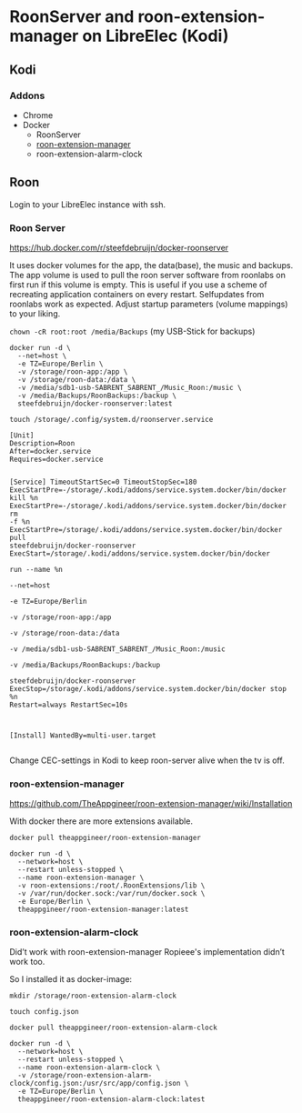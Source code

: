 # RoonServer and roon-extension-manager on LibreElec (Kodi)
<h2>Kodi</h2>
<h3>Addons</h3>
<ul>
<li>Chrome</li>
<li>Docker
<ul>
<li>RoonServer</li>
<li><a href="https://for-music-lovers.de/chiefmaster/index.php?option=com_weblinks&amp;view=weblink&amp;id=56&amp;catid=33&amp;Itemid=101">roon-extension-manager</a></li>
<li>roon-extension-alarm-clock</li>
</ul>
</li>
</ul>
<h2>Roon</h2>
<p>Login to your LibreElec instance with ssh.</p>
<h3>Roon Server</h3>
<p><a href="https://hub.docker.com/r/steefdebruijn/docker-roonserver">https://hub.docker.com/r/steefdebruijn/docker-roonserver</a></p>
<p>It uses docker volumes for the app, the data(base), the music and backups. The app volume is used to pull the roon server software from roonlabs on first run if this volume is empty. This is useful if you use a scheme of recreating application containers on every restart. Selfupdates from roonlabs work as expected. Adjust startup parameters (volume mappings) to your liking.</p>
<p><code>chown -cR root:root /media/Backups</code> (my USB-Stick for backups)</p>
<pre><code>docker run -d \
  --net=host \
  -e TZ=Europe/Berlin \
  -v /storage/roon-app:/app \
  -v /storage/roon-data:/data \
  -v /media/sdb1-usb-SABRENT_SABRENT_/Music_Roon:/music \
  -v /media/Backups/RoonBackups:/backup \
  steefdebruijn/docker-roonserver:latest
</code></pre>
<p><code>touch /storage/.config/system.d/roonserver.service</code></p>
<pre><code>[Unit]
Description=Roon
After=docker.service
Requires=docker.service

[Service]
TimeoutStartSec=0
TimeoutStopSec=180
ExecStartPre=-/storage/.kodi/addons/service.system.docker/bin/docker kill %n
ExecStartPre=-/storage/.kodi/addons/service.system.docker/bin/docker rm -f %n
ExecStartPre=/storage/.kodi/addons/service.system.docker/bin/docker pull steefdebruijn/docker-roonserver
ExecStart=/storage/.kodi/addons/service.system.docker/bin/docker \
  run --name %n \
  --net=host \
  -e TZ=Europe/Berlin \
  -v /storage/roon-app:/app \
  -v /storage/roon-data:/data \
  -v /media/sdb1-usb-SABRENT_SABRENT_/Music_Roon:/music \
  -v /media/Backups/RoonBackups:/backup \
  steefdebruijn/docker-roonserver
ExecStop=/storage/.kodi/addons/service.system.docker/bin/docker stop %n
Restart=always
RestartSec=10s

[Install]
WantedBy=multi-user.target
</code></pre>
<p>Change CEC-settings in Kodi to keep roon-server alive when the tv is off.</p>
<h3>roon-extension-manager</h3>
<p><a href="https://github.com/TheAppgineer/roon-extension-manager/wiki/Installation">https://github.com/TheAppgineer/roon-extension-manager/wiki/Installation</a></p>
<p>With docker there are more extensions available.</p>
<p><code>docker pull theappgineer/roon-extension-manager</code></p>
<pre><code>docker run -d \
  --network=host \
  --restart unless-stopped \
  --name roon-extension-manager \
  -v roon-extensions:/root/.RoonExtensions/lib \
  -v /var/run/docker.sock:/var/run/docker.sock \
  -e Europe/Berlin \
  theappgineer/roon-extension-manager:latest
</code></pre>
<h3>roon-extension-alarm-clock</h3>
<p>Did’t work with roon-extension-manager Ropieee's implementation didn’t work too.</p>
<p>So I installed it as docker-image:</p>
<p><code>mkdir /storage/roon-extension-alarm-clock</code></p>
<p><code>touch config.json</code></p>
<p><code>docker pull theappgineer/roon-extension-alarm-clock</code></p>
<pre><code>docker run -d \
  --network=host \
  --restart unless-stopped \
  --name roon-extension-alarm-clock \
  -v /storage/roon-extension-alarm-clock/config.json:/usr/src/app/config.json \
  -e TZ=Europe/Berlin \
  theappgineer/roon-extension-alarm-clock:latest</code></pre>
